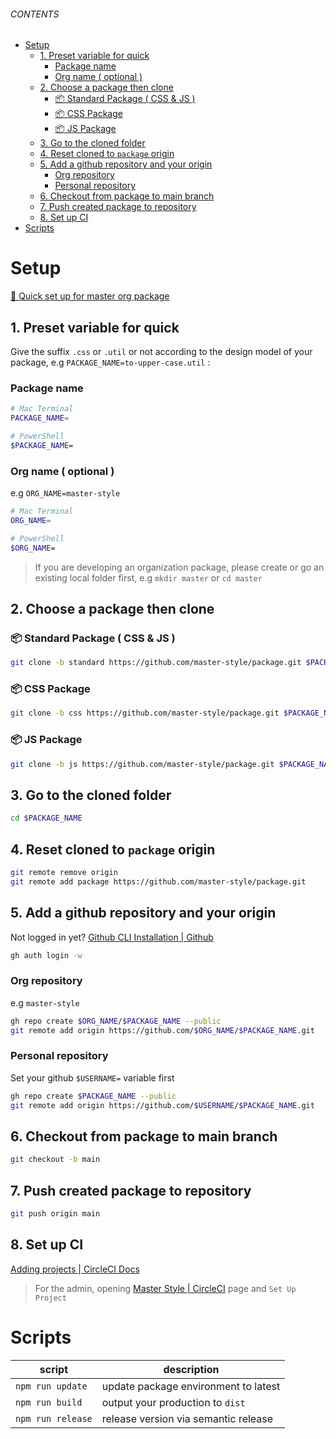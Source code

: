 ###### CONTENTS
- [Setup](#setup)
  - [1. Preset variable for quick](#1-preset-variable-for-quick)
    - [Package name](#package-name)
    - [Org name ( optional )](#org-name--optional-)
  - [2. Choose a package then clone](#2-choose-a-package-then-clone)
    - [📦 Standard Package ( CSS & JS )](#-standard-package--css--js-)
    - [📦 CSS Package](#-css-package)
    - [📦 JS Package](#-js-package)
  - [3. Go to the cloned folder](#3-go-to-the-cloned-folder)
  - [4. Reset cloned to `package` origin](#4-reset-cloned-to-package-origin)
  - [5. Add a github repository and your origin](#5-add-a-github-repository-and-your-origin)
    - [Org repository](#org-repository)
    - [Personal repository](#personal-repository)
  - [6. Checkout from package to main branch](#6-checkout-from-package-to-main-branch)
  - [7. Push created package to repository](#7-push-created-package-to-repository)
  - [8. Set up CI](#8-set-up-ci)
- [Scripts](#scripts)

# Setup
[🚀 Quick set up for master org package](https://www.notion.so/aoyue/Quick-set-up-for-master-org-package-f4452dd7ee1c468fa72c2ba8a2d524e3)

## 1. Preset variable for quick
Give the suffix `.css` or `.util` or not according to the design model of your package, e.g `PACKAGE_NAME=to-upper-case.util` : 

### Package name
```sh
# Mac Terminal
PACKAGE_NAME=

# PowerShell
$PACKAGE_NAME=
```

### Org name ( optional )
e.g `ORG_NAME=master-style`
```sh
# Mac Terminal
ORG_NAME=

# PowerShell
$ORG_NAME=
```
> If you are developing an organization package, please create or go an existing local folder first, e.g `mkdir master` or `cd master`

## 2. Choose a package then clone
### 📦 Standard Package ( CSS & JS )
```sh
git clone -b standard https://github.com/master-style/package.git $PACKAGE_NAME
```
### 📦 CSS Package
```sh
git clone -b css https://github.com/master-style/package.git $PACKAGE_NAME
```
### 📦 JS Package
```sh
git clone -b js https://github.com/master-style/package.git $PACKAGE_NAME
```

## 3. Go to the cloned folder
```sh
cd $PACKAGE_NAME
```

## 4. Reset cloned to `package` origin
```sh
git remote remove origin
git remote add package https://github.com/master-style/package.git
```

## 5. Add a github repository and your origin
Not logged in yet? [Github CLI Installation | Github](https://github.com/cli/cli#installation)
```sh
gh auth login -w
```

### Org repository
e.g `master-style`
```sh
gh repo create $ORG_NAME/$PACKAGE_NAME --public
git remote add origin https://github.com/$ORG_NAME/$PACKAGE_NAME.git
```

### Personal repository
Set your github `$USERNAME=` variable first
```sh
gh repo create $PACKAGE_NAME --public
git remote add origin https://github.com/$USERNAME/$PACKAGE_NAME.git
```

## 6. Checkout from package to main branch
```sh
git checkout -b main
```

## 7. Push created package to repository
```sh
git push origin main
```

## 8. Set up CI
[Adding projects | CircleCI Docs](https://circleci.com/docs/2.0/project-build/#adding-projects)

> For the admin, opening [Master Style | CircleCI](https://app.circleci.com/projects/project-dashboard/github/master-style/) page and `Set Up Project`

# Scripts
| script            | description                          |
| ----------------- | ------------------------------------ |
| `npm run update`  | update package environment to latest |
| `npm run build`   | output your production to `dist`     |
| `npm run release` | release version via semantic release |
